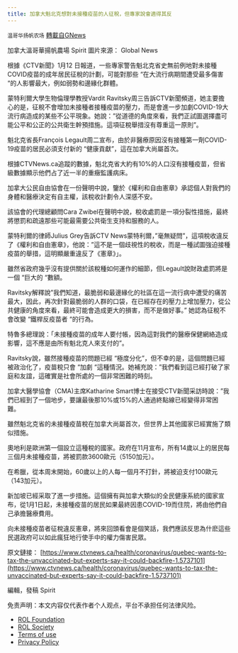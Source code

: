 ```yaml
---
title: 加拿大魁北克想對未接種疫苗的人征稅，但專家說會適得其反
---
```

`温哥华扬帆农场` [轉載自GNews](https://gnews.org/zh-hans/1880959/)

加拿大溫哥華揚帆農場 Spirit
圖片來源： Global News

根據《CTV新聞》1月12 日報道，一些專家警告魁北克省史無前例地對未接種COVID疫苗的成年居民征稅的計劃，可能對那些 “在大流行病期間遭受最多傷害 “的人影響最大，例如弱勢和邊緣化群體。

蒙特利爾大學生物倫理學教授Vardit Ravitsky周三告訴CTV新聞頻道，她主要擔心的是，征稅不會增加未接種者接種疫苗的壓力，而是會進一步加劇COVID-19大流行病造成的某些不公平現象。她說：”從道德的角度來看，我們正試圖選擇盡可能公平和公正的公共衛生幹預措施。這項征稅舉措沒有尊重這一原則”。

魁北克省長François Legault周二宣布，由於非醫療原因沒有接種第一劑COVID-19疫苗的居民必須支付新的 “健康貢獻”，這在加拿大尚屬首次。

根據CTVNews.ca追蹤的數據，魁北克省大約有10%的人口沒有接種疫苗，但省級數據顯示他們占了近一半的重癥監護病床。

加拿大公民自由協會在一份聲明中說，鑒於《權利和自由憲章》承認個人對我們的身體和醫療決定有自主權，該稅收計劃令人深感不安。

該協會的代理總顧問Cara Zwibel在聲明中說，稅收處罰是一項分裂性措施，最終將懲罰和疏遠那些可能最需要公共衛生支持和服務的人。

蒙特利爾的律師Julius Grey告訴CTV News蒙特利爾，”毫無疑問”，這項稅收違反了《權利和自由憲章》，他說：”這不是一個歧視性的稅收，而是一種試圖強迫接種疫苗的舉措，這明顯嚴重違反了《憲章》」。

雖然省政府幾乎沒有提供關於該稅種如何運作的細節，但Legault說財政處罰將是一個 “巨大的 “數額。

Ravitsky解釋說”我們知道，最脆弱和最邊緣化的社區在這一流行病中遭受的痛苦最大，因此，再次針對最脆弱的人群的口袋，在已經存在的壓力上增加壓力，從公共健康的角度來看，最終可能會造成更大的損害，而不是做好事。” 她認為征稅不會改變 “鐵桿反疫苗者 “的行為。

特魯多總理說：「未接種疫苗的成年人要付帳，因為這對我們的醫療保健網絡造成影響，這不應是由所有魁北克人來支付的”。

Ravitsky說，雖然接種疫苗的問題已經 “極度分化”，但不幸的是，這個問題已經被政治化了，疫苗稅只會 “加劇 “這種情況。她補充說：”我們看到這已經打破了家庭和友誼，這確實是社會所處的一個非常困難的時刻。

加拿大醫學協會（CMA)主席Katharine Smart博士在接受CTV新聞采訪時說：”我們已經到了一個地步，要讓最後那10%或15%的人通過終點線已經變得非常困難。

雖然魁北克省的未接種疫苗稅在加拿大尚屬首次，但世界上其他國家已經實施了類似措施。

奧地利是歐洲第一個設立這種稅的國家。政府在11月宣布，所有14歲以上的居民每三個月未接種疫苗，將被罰款3600歐元（5150加元）。

在希臘，從本周末開始，60歲以上的人每一個月不打針，將被迫支付100歐元（143加元）。

新加坡已經采取了進一步措施。這個擁有與加拿大類似的全民健康系統的國家宣布，從1月1日起，未接種疫苗的居民如果最終因患COVID-19而住院，將由他們自己承擔醫療費用。

向未接種疫苗者征稅違反憲章，將來回頭看會是個笑話，我們應該反思為什麽這些民選政府可以如此瘋狂地行使手中的權力傷害民眾。

原文鏈接：
[https://www.ctvnews.ca/health/coronavirus/quebec-wants-to-tax-the-unvaccinated-but-experts-say-it-could-backfire-1.5737101](https://www.ctvnews.ca/health/coronavirus/quebec-wants-to-tax-the-unvaccinated-but-experts-say-it-could-backfire-1.5737101)

編輯，發稿 Spirit



 

免责声明：本文内容仅代表作者个人观点，平台不承担任何法律风险。

- [ROL Foundation](https://rolfoundation.org/)
- [ROL Society](https://rolsociety.org/)
- [Terms of use](https://gnews.org/terms-of-use-3/)
- [Privacy Policy](https://gnews.org/privacy-policy/)
